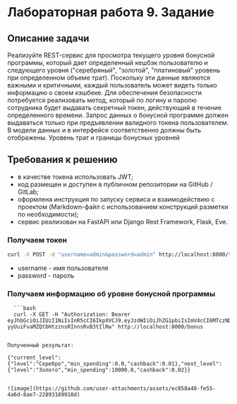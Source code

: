 # Лабораторная работа 9. Задание
## Описание задачи
Реализуйте REST-сервис для просмотра текущего уровня бонусной программы, который дает определенный кешбэк пользователю и следующего уровня ("серебряный", "золотой", "платиновый" уровень при определенном объеме трат). Поскольку эти данные являются важными и критичными, каждый пользователь может видеть только информацию о своем кэшбеке. Для обеспечения безопасности потребуется реализовать метод, который по логину и паролю сотрудника будет выдавать секретный токен, действующий в течение определенного времени. Запрос данных о бонусной программе должен выдаваться только при предъявлении валидного токена пользователем. В модели данных и в интерфейсе соответственно должны быть отображены. Уровень трат и границы бонусных уровней 

## Требования к решению
- в качестве токена использовать JWT;
- код размещен и доступен в публичном репозитории на GitHub / GitLab;
- оформлена инструкция по запуску сервиса и взаимодействию с проектом (Markdown-файл с использованием конструкций разметки по необходимости);
- сервис реализован на FastAPI или Django Rest Framework, Flask, Eve.

### Получаем токен

```bash
curl -X POST -d "username=admin&password=admin" http://localhost:8000/token
```

* username - имя пользователя
* password - пароль

### Получаем информацию об уровне бонусной программы

```
  ```bash
  curl -X GET -H "Authorization: Bearer eyJhbGciOiJIUzI1NiIsInR5cCI6IkpXVCJ9.eyJzdWIiOiJhZG1pbiIsImV4cCI6MTczNDU0Nzk4MX0.CI8FlnWXL-yyUuiFvaMZQtbHtzznsRInnsRvB3tIlRw" http://localhost:8000/bonus
  ```
```

Полученный результат:

{"current_level":{"level":"Серебро","min_spending":0.0,"cashback":0.01},"next_level":{"level":"Золото","min_spending":10000.0,"cashback":0.02}}


![image](https://github.com/user-attachments/assets/ec858a40-fe55-4a6d-8ae7-22893189910d)
